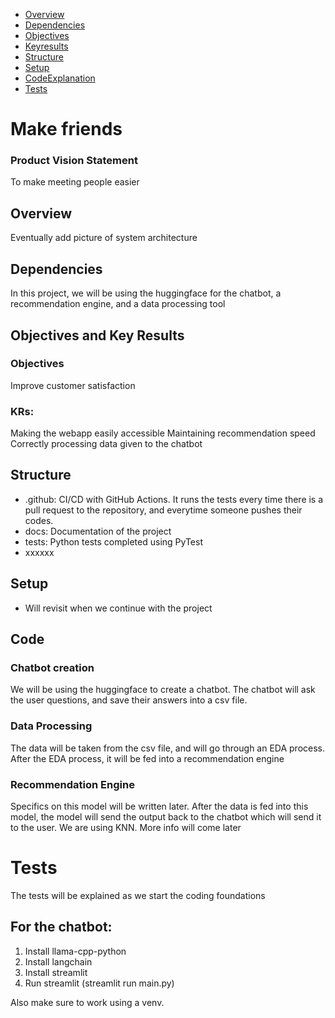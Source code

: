   - [Overview](#Overview)
  - [Dependencies](#Dependencies)
  - [Objectives](#Objectives)
  - [Keyresults](#KRs)
  - [Structure](#Structure)
  - [Setup](#Setup)
  - [CodeExplanation](#Code)
  - [Tests](#Tests)


# Make friends
### Product Vision Statement
  To make meeting people easier 

## Overview
  Eventually add picture of system architecture


## Dependencies
  In this project, we will be using the huggingface for the chatbot, a recommendation engine, and a data processing tool

## Objectives and Key Results
### Objectives
   Improve customer satisfaction
### KRs:
   Making the webapp easily accessible
   Maintaining recommendation speed
   Correctly processing data given to the chatbot


## Structure
* .github: CI/CD with GitHub Actions. It runs the tests every time there is a pull request to the repository, and everytime someone pushes their codes.
* docs: Documentation of the project
* tests: Python tests completed using PyTest
* xxxxxx

## Setup
* Will revisit when we continue with the project

## Code
### Chatbot creation
  We will be using the huggingface to create a chatbot. The chatbot will ask the user questions, and save their answers into a csv file.
### Data Processing
  The data will be taken from the csv file, and will go through an EDA process. After the EDA process, it will be fed into a recommendation engine
### Recommendation Engine
  Specifics on this model will be written later. After the data is fed into this model, the model will send the output back to the chatbot which will send it to the user.
  We are using KNN. More info will come later

# Tests
  The tests will be explained as we start the coding foundations

## For the chatbot:
1. Install llama-cpp-python
2. Install langchain
3. Install streamlit
4. Run streamlit (streamlit run main.py)

Also make sure to work using a venv. 
